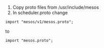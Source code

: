 


1. Copy proto files from /usr/include/mesos
2. In scheduler.proto change

```
import "mesos/v1/mesos.proto";
```

to

```
import "mesos.proto";
```
